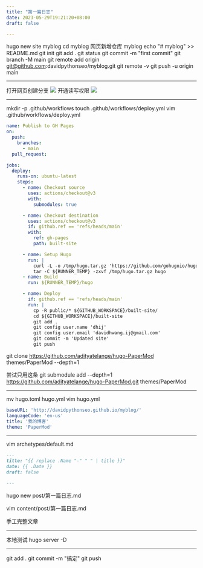 ```yaml
---
title: "第一篇日志"
date: 2023-05-29T19:21:20+08:00
draft: false

---
```


hugo new site myblog
cd myblog
网页新增仓库 myblog
echo "# myblog" >> README.md
git init
git add .
git status
git commit -m "first commit"
git branch -M main
git remote add origin git@github.com:davidpythonseo/myblog.git
git remote -v
git push -u origin main

---
打开网页创建分支
![](images/gh-pages.png)
开通读写权限
![](images/read-write.png)

---
mkdir -p .github/workflows
touch .github/workflows/deploy.yml
vim .github/workflows/deploy.yml

```yml
name: Publish to GH Pages
on:
  push:
    branches:
      - main
  pull_request:

jobs:
  deploy:
    runs-on: ubuntu-latest
    steps:
      - name: Checkout source
        uses: actions/checkout@v3
        with:
          submodules: true

      - name: Checkout destination
        uses: actions/checkout@v3
        if: github.ref == 'refs/heads/main'
        with:
          ref: gh-pages
          path: built-site

      - name: Setup Hugo
        run: |
          curl -L -o /tmp/hugo.tar.gz 'https://github.com/gohugoio/hugo/releases/download/v0.110.0/hugo_extended_0.110.0_linux-amd64.tar.gz'
          tar -C ${RUNNER_TEMP} -zxvf /tmp/hugo.tar.gz hugo          
      - name: Build
        run: ${RUNNER_TEMP}/hugo

      - name: Deploy
        if: github.ref == 'refs/heads/main'
        run: |
          cp -R public/* ${GITHUB_WORKSPACE}/built-site/
          cd ${GITHUB_WORKSPACE}/built-site
          git add .
          git config user.name 'dhij'
          git config user.email 'davidhwang.ij@gmail.com'
          git commit -m 'Updated site'
          git push          
```

git clone https://github.com/adityatelange/hugo-PaperMod themes/PaperMod --depth=1

尝试只用这条
git submodule add --depth=1 https://github.com/adityatelange/hugo-PaperMod.git themes/PaperMod

---

mv hugo.toml hugo.yml
vim hugo.yml
```yml
baseURL: 'http://davidpythonseo.github.io/myblog/'
languageCode: 'en-us'
title: '我的博客'
theme: 'PaperMod'
```
---

vim archetypes/default.md
```md
---
title: "{{ replace .Name "-" " " | title }}"
date: {{ .Date }}
draft: false

---

```
hugo new post/第一篇日志.md

vim content/post/第一篇日志.md

手工完整文章

---
本地测试
hugo server -D

---

git add .
git commit -m "搞定"
git push